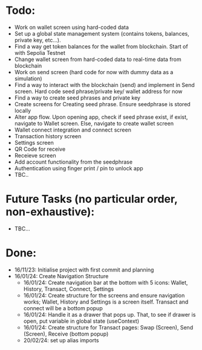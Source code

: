 # Todo:

- Work on wallet screen using hard-coded data
- Set up a global state management system (contains tokens, balances, private key, etc...).
- Find a way get token balances for the wallet from blockchain. Start of with Sepolia Testnet
- Change wallet screen from hard-coded data to real-time data from blockchain
- Work on send screen (hard code for now with dummy data as a simulation)
- Find a way to interact with the blockchain (send) and implement in Send screen. Hard code seed phrase/private key/ wallet address for now
- Find a way to create seed phrases and private key
- Create screens for Creating seed phrase. Ensure seedphrase is stored locally
- Alter app flow. Upon opening app, check if seed phrase exist, if exist, navigate to Wallet screen. Else, navigate to create wallet screen
- Wallet connect integration and connect screen
- Transaction history screen
- Settings screen
- QR Code for receive
- Receieve screen
- Add account functionality from the seedphrase
- Authentication using finger print / pin to unlock app
- TBC..

# Future Tasks (no particular order, non-exhaustive):

- TBC...

# Done:

- 16/11/23: Initialise project with first commit and planning
- 16/01/24: Create Navigation Structure
  - 16/01/24: Create navigation bar at the bottom with 5 icons: Wallet, History, Transact, Connect, Settings
  - 16/01/24: Create structure for the screens and ensure navigation works; Wallet, History and Settings is a screen itself. Transact and connect will be a bottom popup
  - 16/01/24: Handle it as a drawer that pops up. That, to see if drawer is open, put variable in global state (useContext)
  - 16/01/24: Create structure for Transact pages: Swap (Screen), Send (Screen), Receive (bottom popup)
  - 20/02/24: set up alias imports
